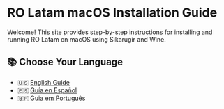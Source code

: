 # RO Latam macOS Installation Guide

Welcome! This site provides step-by-step instructions for installing and running RO Latam on macOS using Sikarugir and Wine.

## 📚 Choose Your Language

- 🇺🇸 [English Guide](./guide_en.md)
- 🇪🇸 [Guía en Español](./guide_es.md)
- 🇧🇷 [Guia em Português](./guide_pt-br.md)
